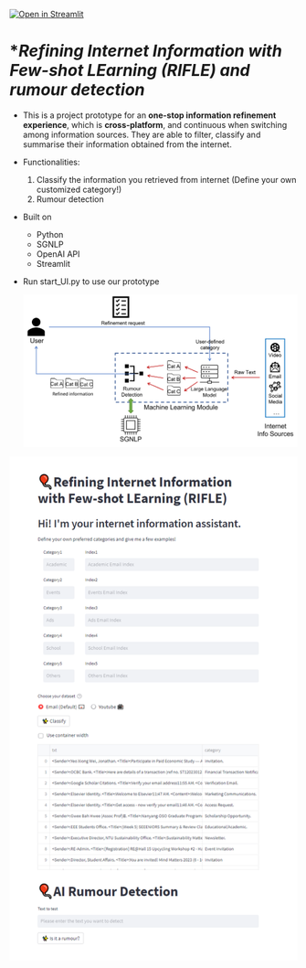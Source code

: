 [![Open in Streamlit](https://static.streamlit.io/badges/streamlit_badge_black_white.svg)](https://share.streamlit.io/streamlit/example-app-bert-keyword-extractor/main/app.py)


# **Refining Internet Information with Few-shot LEarning (RIFLE) *and rumour detection**

- This is a project prototype for an **one-stop information refinement experience**, which is **cross-platform**, and continuous when switching among information sources. They are able to filter, classify and summarise their information obtained from the internet.

- Functionalities:

   1. Classify the information you retrieved from internet (Define your own customized category!)
   2. Rumour detection

- Built on

   - Python
   - SGNLP
   - OpenAI API
   - Streamlit

- Run start_UI.py to use our prototype

   ![image-20230206125223368](diagram.png)

![image-20230206125223368](page_screenshot.png)

